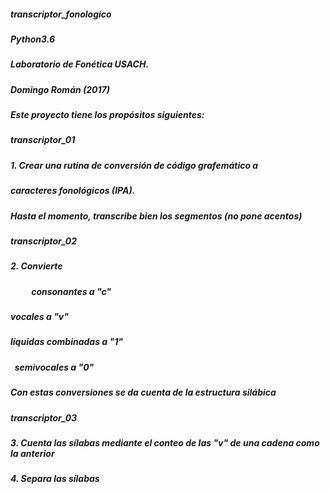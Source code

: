 ##### transcriptor_fonologico
##### Python3.6
##### Laboratorio de Fonética USACH.
##### Domingo Román (2017)
##### Este proyecto tiene los propósitos siguientes:
#####        transcriptor_01
##### 1. Crear una rutina de conversión de código grafemático a
#####    caracteres fonológicos (IPA).
#####    Hasta el momento, transcribe bien los segmentos (no pone acentos)
#####
#####        transcriptor_02
##### 2. Convierte 
#####           consonantes a "c"
#####           vocales a "v"
#####           líquidas combinadas a "1"
#####           semivocales a "0" 
##### Con estas conversiones se da cuenta de la estructura silábica
#####
#####        transcriptor_03
##### 3. Cuenta las sílabas mediante el conteo de las "v" de una cadena como la anterior
##### 
##### 4. Separa las sílabas
